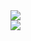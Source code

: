 <!-- gh stats -->

<picture>
<source 
    srcset="https://github-readme-stats.vercel.app/api?username=finnharbeke&count_private=true&show_icons=true&theme=tokyonight"
    media="(prefers-color-scheme: dark)"
/>
<source
    srcset="https://github-readme-stats.vercel.app/api?username=finnharbeke&count_private=true&show_icons=true&theme=buefy"
    media="(prefers-color-scheme: light), (prefers-color-scheme: no-preference)"
/>
<img src="https://github-readme-stats.vercel.app/api?username=finnharbeke&count_private=true&show_icons=true&theme=buefy" />
</picture>

</br>

<!-- wakatime -->

<picture>
<source 
    srcset="https://github-readme-stats-finnharbeke.vercel.app/api/wakatime?username=finnharbeke&theme=tokyonight"
    media="(prefers-color-scheme: dark)"
/>
<source
    srcset="https://github-readme-stats-finnharbeke.vercel.app/api/wakatime?username=finnharbeke&theme=buefy"
    media="(prefers-color-scheme: light), (prefers-color-scheme: no-preference)"
/>
<img src="https://github-readme-stats-finnharbeke.vercel.app/api/wakatime?username=finnharbeke&theme=buefy" />
</picture>
